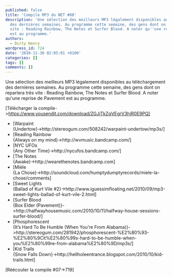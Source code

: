 ```yaml
---
published: false
title: 'Compile MP3 du NET #08'
description: 'Une sélection des meilleurs MP3 légalement disponibles au téléchargement
  des dernières semaines. Au programme cette semaine, des gens dont on reparlera très
  vite : Reading Rainbow, The Notes et Surfer Blood. A noter qu''une reprise de Pavement
  est au programme.'
authors:
  - Dirty Henry
wordpress_id: 724
date: '2010-11-30 02:05:01 +0100'
categories: []
tags: []
comments: []
---
```

Une sélection des meilleurs MP3 légalement disponibles au téléchargement des dernières semaines. Au programme cette semaine, des gens dont on reparlera très vite : Reading Rainbow, The Notes et Surfer Blood. A noter qu'une reprise de Pavement est au programme. 

[Télécharger la compile->https://www.yousendit.com/download/ZGJjTkZqVEgrV3hjR0E9PQ]

<ul class="polaroids">
<li><div class=polaroid>[<img447>Warpaint<br />{Undertow}->http://stereogum.com/508242/warpaint-undertow/mp3s/]</div></li>
<li><div class=polaroid>[<img448>Reading Rainbow<br />{Always on my mind}->http://wvmusic.bandcamp.com/]</div></li>
<li><div class=polaroid>[<img449>NYC UFOs<br />{Any Other Time}->http://nycufos.bandcamp.com/]</div></li>
<li><div class=polaroid>[<img450>The Notes<br />{Awake}->http://wearethenotes.bandcamp.com]</div></li>
<li><div class=polaroid>[<img451>Mièle<br />{La Chose}->http://soundcloud.com/humptydumptyrecords/miele-la-chose/comments]</div></li>
<li><div class=polaroid>[<img452>Sweet Lights<br />{Ballad of Kurt Vile #2}->http://www.iguessimfloating.net/2010/09/mp3-sweet-lights-ballad-of-kurt-vile-2.html]</div></li>
<li><div class=polaroid>[<img453>Surfer Blood<br />{Box Elder (Pavement)}->http://halfwayhousemusic.com/2010/10/11/halfway-house-sessions-surfer-blood/]</div></li>
<li><div class=polaroid>[<img454>Phosphorescent<br />{It’s Hard To Be Humble (When You’re From Alabama)}->http://stereogum.com/281942/phosphorescent-%E2%80%93-%E2%80%9Cit%E2%80%99s-hard-to-be-humble-when-you%E2%80%99re-from-alabama%E2%80%9D/mp3s/]</div></li>
<li><div class=polaroid>[<img455>Kid Trails<br />{Snow Falls Down}->http://hellholeentrance.blogspot.com/2010/10/kid-trails.html]</div></li>
</ul>

[Réécouter la compile #07->719]

